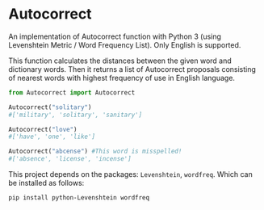 # Autocorrect
An implementation of Autocorrect function with Python 3 (using Levenshtein Metric / Word Frequency List). Only English is supported.

This function calculates the distances between the given word and dictionary words. Then it returns a list of Autocorrect proposals consisting of nearest words with highest frequency of use in English language.

```python
from Autocorrect import Autocorrect

Autocorrect("solitary")
#['military', 'solitary', 'sanitary']

Autocorrect("love")
#['have', 'one', 'like']

Autocorrect("abcense") #This word is misspelled! 
#['absence', 'license', 'incense']
```
This project depends on the packages: `Levenshtein`, `wordfreq`. Which can be installed as follows:

```
pip install python-Levenshtein wordfreq
```
